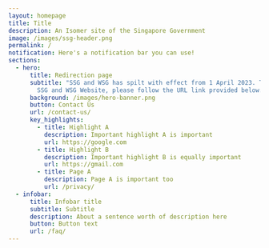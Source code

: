 ```yaml
---
layout: homepage
title: Title
description: An Isomer site of the Singapore Government
image: /images/ssg-header.png
permalink: /
notification: Here's a notification bar you can use!
sections:
  - hero:
      title: Redirection page
      subtitle: "SSG and WSG has spilt with effect from 1 April 2023. To access to the
        SSG and WSG Website, please follow the URL link provided below. "
      background: /images/hero-banner.png
      button: Contact Us
      url: /contact-us/
      key_highlights:
        - title: Highlight A
          description: Important highlight A is important
          url: https://google.com
        - title: Highlight B
          description: Important highlight B is equally important
          url: https://gmail.com
        - title: Page A
          description: Page A is important too
          url: /privacy/
  - infobar:
      title: Infobar title
      subtitle: Subtitle
      description: About a sentence worth of description here
      button: Button text
      url: /faq/
---
```


